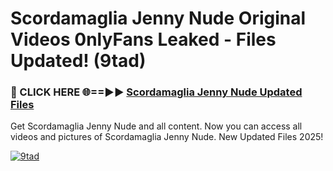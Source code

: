 # Scordamaglia Jenny Nude Original Videos 0nlyFans Leaked - Files Updated! (9tad)

<h3>🔴 CLICK HERE 🌐==►► <a href="https://tinyurl.com/52m3yx9h" rel="nofollow">Scordamaglia Jenny Nude Updated Files</a></h3>

Get Scordamaglia Jenny Nude and all content. Now you can access all videos and pictures of Scordamaglia Jenny Nude. New Updated Files 2025!

[![9tad](https://i.imgur.com/TnHtlc8.gif)](https://tinyurl.com/52m3yx9h)
